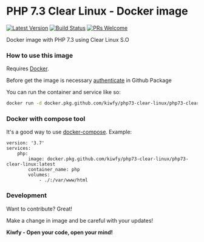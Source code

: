 # PHP 7.3 Clear Linux - Docker image

[![Latest Version](https://img.shields.io/github/v/release/kiwfy/php73-clear-linux.svg?style=flat-square)](https://github.com/kiwfy/php73-clear-linux/releases)
[![Build Status](https://img.shields.io/github/workflow/status/kiwfy/php73-clear-linux/CI?label=ci%20build&style=flat-square)](https://github.com/kiwfy/php73-clear-linux/actions?query=workflow%3ACI)
[![PRs Welcome](https://img.shields.io/badge/PRs-welcome-brightgreen.svg?style=flat-square)](http://makeapullrequest.com)

Docker image with PHP 7.3 using Clear Linux S.O

### How to use this image

Requires [Docker](https://www.docker.com/get-started).

Before get the image is necessary [authenticate](https://docs.github.com/pt/packages/using-github-packages-with-your-projects-ecosystem/configuring-docker-for-use-with-github-packages) in Github Package

You can run the container and service like so:

```sh
docker run -d docker.pkg.github.com/kiwfy/php73-clear-linux/php73-clear-linux:latest
```

### Docker with compose tool

It's a good way to use [docker-compose](https://docs.docker.com/compose/). Example:

```
version: '3.7'
services:
    php:
        image: docker.pkg.github.com/kiwfy/php73-clear-linux/php73-clear-linux:latest
        container_name: php
        volumes:
            - ./:/var/www/html
```

### Development

Want to contribute? Great!

Make a change in image and be careful with your updates!

**Kiwfy - Open your code, open your mind!**
